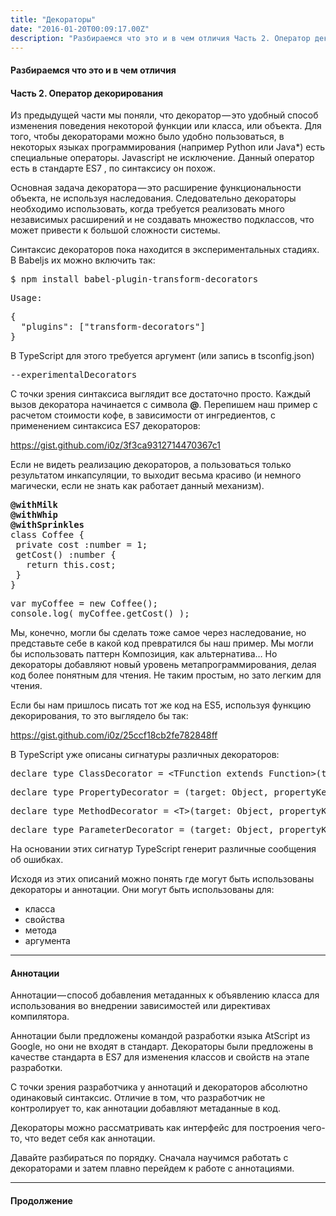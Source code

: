 ```yaml
---
title: "Декораторы"
date: "2016-01-20T00:09:17.00Z"
description: "Разбираемся что это и в чем отличия Часть 2. Оператор декорирования Из предыдущей части мы поняли, что декоратор — это удобный с"
---
```


<h4>Разбираемся что это и в чем отличия</h4>
<h4>Часть 2. Оператор декорирования</h4>
<p>Из предыдущей части мы поняли, что декоратор — это удобный способ изменения поведения некоторой функции или класса, или объекта. Для того, чтобы декораторами можно было удобно пользоваться, в некоторых языках программирования (например Python или Java*) есть специальные операторы. Javascript не исключение. Данный оператор есть в стандарте ES7 , по синтаксису он похож.</p>
<p>Основная задача декоратора — это расширение функциональности объекта, не используя наследования. Следовательно декораторы необходимо использовать, когда требуется реализовать много независимых расширений и не создавать множество подклассов, что может привести к большой сложности системы.</p>
<p>Синтаксис декораторов пока находится в экспериментальных стадиях. В Babeljs их можно включить так:</p>
<pre>$ npm install babel-plugin-transform-decorators</pre>
<pre>Usage:</pre>
<pre>{<br>  "plugins": ["transform-decorators"]<br>}</pre>
<p>В TypeScript для этого требуется аргумент (или запись в tsconfig.json)</p>
<pre>--experimentalDecorators</pre>
<p>С точки зрения синтаксиса выглядит все достаточно просто. Каждый вызов декоратора начинается с символа <strong>@</strong>. Перепишем наш пример с расчетом стоимости кофе, в зависимости от ингредиентов, с применением синтаксиса ES7 декораторов:</p>
<p><a href="https://gist.github.com/i0z/3f3ca9312714470367c1">https://gist.github.com/i0z/3f3ca9312714470367c1</a></p>
<p>Если не видеть реализацию декораторов, а пользоваться только результатом инкапсуляции, то выходит весьма красиво (и немного магически, если не знать как работает данный механизм).</p>
<pre><strong>@withMilk<br>@withWhip<br>@withSprinkles</strong><br>class Coffee {<br> private cost :number = 1;<br> getCost() :number {<br>   return this.cost;<br> }<br>}</pre>
<pre>var myCoffee = new Coffee();<br>console.log( myCoffee.getCost() );</pre>
<p>Мы, конечно, могли бы сделать тоже самое через наследование, но представьте себе в какой код превратился бы наш пример. Мы могли бы использовать паттерн Композиция, как альтернатива… Но декораторы добавляют новый уровень метапрограммирования, делая код более понятным для чтения. Не таким простым, но зато легким для чтения.</p>
<p>Если бы нам пришлось писать тот же код на ES5, используя функцию декорирования, то это выглядело бы так:</p>
<p><a href="https://gist.github.com/i0z/25ccf18cb2fe782848ff">https://gist.github.com/i0z/25ccf18cb2fe782848ff</a></p>
<p>В TypeScript уже описаны сигнатуры различных декораторов:</p>
<pre>declare type ClassDecorator = &lt;TFunction extends Function&gt;(target: TFunction) =&gt; TFunction | void;</pre>
<pre>declare type PropertyDecorator = (target: Object, propertyKey: string | symbol) =&gt; void;</pre>
<pre>declare type MethodDecorator = &lt;T&gt;(target: Object, propertyKey: string | symbol, descriptor: TypedPropertyDescriptor&lt;T&gt;) =&gt; TypedPropertyDescriptor&lt;T&gt; | void;</pre>
<pre>declare type ParameterDecorator = (target: Object, propertyKey: string | symbol, parameterIndex: number) =&gt; void;</pre>
<p>На основании этих сигнатур TypeScript генерит различные сообщения об ошибках.</p>
<p>Исходя из этих описаний можно понять где могут быть использованы декораторы и аннотации. Они могут быть использованы для:</p>
<ul>
<li>класса</li>
<li>свойства</li>
<li>метода</li>
<li>аргумента</li>
</ul>
<hr>
<h4>Аннотации</h4>
<p>Аннотации — способ добавления метаданных к объявлению класса для использования во внедрении зависимостей или директивах компилятора.</p>
<p>Аннотации были предложены командой разработки языка AtScript из Google, но они не входят в стандарт. Декораторы были предложены в качестве стандарта в ES7 для изменения классов и свойств на этапе разработки.</p>
<p>С точки зрения разработчика у аннотаций и декораторов абсолютно одинаковый синтаксис. Отличие в том, что разработчик не контролирует то, как аннотации добавляют метаданные в код.</p>
<p>Декораторы можно рассматривать как интерфейс для построения чего-то, что ведет себя как аннотации.</p>
<p>Давайте разбираться по порядку. Сначала научимся работать с декораторами и затем плавно перейдем к работе с аннотациями.</p>
<hr>
<h4>Продолжение</h4>



